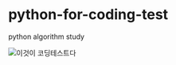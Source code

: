 # python-for-coding-test
python algorithm study

![이것이 코딩테스트다](https://user-images.githubusercontent.com/76774733/164173695-8ed7c650-faf7-4e53-a290-80c5522f1095.jpg)
